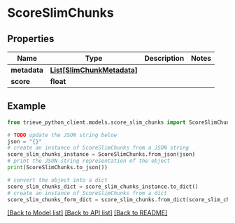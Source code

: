 # ScoreSlimChunks


## Properties

Name | Type | Description | Notes
------------ | ------------- | ------------- | -------------
**metadata** | [**List[SlimChunkMetadata]**](SlimChunkMetadata.md) |  | 
**score** | **float** |  | 

## Example

```python
from trieve_python_client.models.score_slim_chunks import ScoreSlimChunks

# TODO update the JSON string below
json = "{}"
# create an instance of ScoreSlimChunks from a JSON string
score_slim_chunks_instance = ScoreSlimChunks.from_json(json)
# print the JSON string representation of the object
print(ScoreSlimChunks.to_json())

# convert the object into a dict
score_slim_chunks_dict = score_slim_chunks_instance.to_dict()
# create an instance of ScoreSlimChunks from a dict
score_slim_chunks_form_dict = score_slim_chunks.from_dict(score_slim_chunks_dict)
```
[[Back to Model list]](../README.md#documentation-for-models) [[Back to API list]](../README.md#documentation-for-api-endpoints) [[Back to README]](../README.md)


